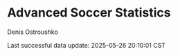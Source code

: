 # Advanced Soccer Statistics
Denis Ostroushko

<!-- gfm -->

Last successful data update: 2025-05-26 20:10:01 CST
